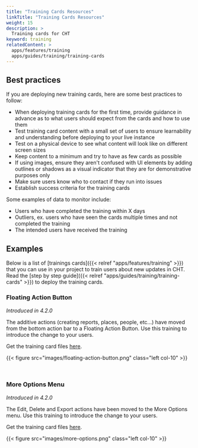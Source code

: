 ```yaml
---
title: "Training Cards Resources"
linkTitle: "Training Cards Resources"
weight: 15
description: >
  Training cards for CHT
keyword: training
relatedContent: >
  apps/features/training
  apps/guides/training/training-cards
---
```


## Best practices

If you are deploying new training cards, here are some best practices to follow: 

- When deploying training cards for the first time, provide guidance in advance as to what users should expect from the cards and how to use them
- Test training card content with a small set of users to ensure learnability and understanding before deploying to your live instance
- Test on a physical device to see what content will look like on different screen sizes
- Keep content to a minimum and try to have as few cards as possible
- If using images, ensure they aren't confused with UI elements by adding outlines or shadows as a visual indicator that they are for demonstrative purposes only
- Make sure users know who to contact if they run into issues
- Establish success criteria for the training cards

Some examples of data to monitor include:

- Users who have completed the training within X days
- Outliers, ex. users who have seen the cards multiple times and not completed the training
- The intended users have received the training

## Examples

Below is a list of [trainings cards]({{< relref "apps/features/training" >}}) that you can use in your project to train users about new updates in CHT. Read the [step by step guide]({{< relref "apps/guides/training/training-cards" >}}) to deploy the training cards.

### Floating Action Button

_Introduced in 4.2.0_

The additive actions (creating reports, places, people, etc...) have moved from the bottom action bar to a Floating Action Button. Use this training to introduce the change to your users. 

Get the training card files [here](https://github.com/medic/cht-docs/tree/main/content/en/apps/guides/training/training-cards-resources/available-trainings/floating-action-button).

{{< figure src="images/floating-action-button.png" class="left col-10" >}}

<br clear="all">

### More Options Menu

_Introduced in 4.2.0_

The Edit, Delete and Export actions have been moved to the More Options menu. Use this training to introduce the change to your users. 

Get the training card files [here](https://github.com/medic/cht-docs/tree/main/content/en/apps/guides/training/training-cards-resources/available-trainings/more-options).

{{< figure src="images/more-options.png" class="left col-10" >}}

<br clear="all">
